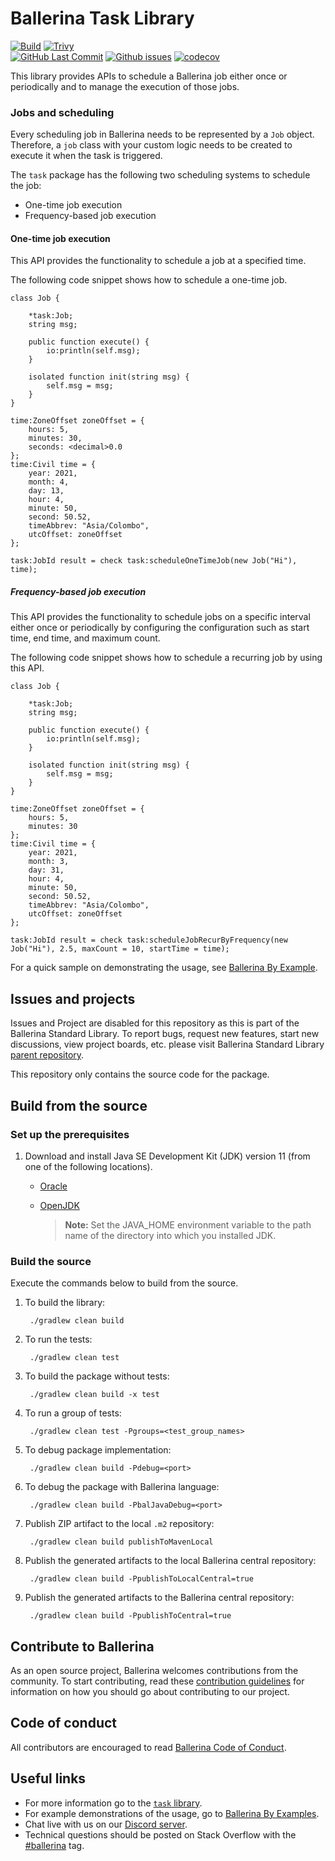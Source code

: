 Ballerina Task Library
===================

  [![Build](https://github.com/ballerina-platform/module-ballerina-task/actions/workflows/build-timestamped-master.yml/badge.svg)](https://github.com/ballerina-platform/module-ballerina-task/actions/workflows/build-timestamped-master.yml)
  [![Trivy](https://github.com/ballerina-platform/module-ballerina-task/actions/workflows/trivy-scan.yml/badge.svg)](https://github.com/ballerina-platform/module-ballerina-task/actions/workflows/trivy-scan.yml)  
  [![GitHub Last Commit](https://img.shields.io/github/last-commit/ballerina-platform/module-ballerina-task.svg)](https://github.com/ballerina-platform/module-ballerina-task/commits/master)
  [![Github issues](https://img.shields.io/github/issues/ballerina-platform/ballerina-standard-library/module/task.svg?label=Open%20Issues)](https://github.com/ballerina-platform/ballerina-standard-library/labels/module%2Ftask)
  [![codecov](https://codecov.io/gh/ballerina-platform/module-ballerina-task/branch/master/graph/badge.svg)](https://codecov.io/gh/ballerina-platform/module-ballerina-task)

This library provides APIs to schedule a Ballerina job either once or periodically and to manage the execution of those jobs.

### Jobs and scheduling

Every scheduling job in Ballerina needs to be represented by a `Job` object. Therefore, a `job` class with your custom logic needs to be created to execute it when the task is triggered.

The `task` package has the following two scheduling systems to schedule the job:

- One-time job execution
- Frequency-based job execution

#### One-time job execution

This API provides the functionality to schedule a job at a specified time.

The following code snippet shows how to schedule a one-time job.

```ballerina
class Job {

    *task:Job;
    string msg;

    public function execute() {
        io:println(self.msg);
    }

    isolated function init(string msg) {
        self.msg = msg;
    }
}

time:ZoneOffset zoneOffset = {
    hours: 5,
    minutes: 30,
    seconds: <decimal>0.0
};
time:Civil time = {
    year: 2021,
    month: 4,
    day: 13,
    hour: 4,
    minute: 50,
    second: 50.52,
    timeAbbrev: "Asia/Colombo",
    utcOffset: zoneOffset
};

task:JobId result = check task:scheduleOneTimeJob(new Job("Hi"), time);
```

##### Frequency-based job execution

This API provides the functionality to schedule jobs on a specific interval either once or periodically by configuring the configuration such as start time, end time, and maximum count.

The following code snippet shows how to schedule a recurring job by using this API.

```ballerina
class Job {

    *task:Job;
    string msg;

    public function execute() {
        io:println(self.msg);
    }

    isolated function init(string msg) {
        self.msg = msg;
    }
}

time:ZoneOffset zoneOffset = {
    hours: 5,
    minutes: 30
};
time:Civil time = {
    year: 2021,
    month: 3,
    day: 31,
    hour: 4,
    minute: 50,
    second: 50.52,
    timeAbbrev: "Asia/Colombo",
    utcOffset: zoneOffset
};

task:JobId result = check task:scheduleJobRecurByFrequency(new Job("Hi"), 2.5, maxCount = 10, startTime = time);
```

For a quick sample on demonstrating the usage, see [Ballerina By Example](https://ballerina.io/learn/by-example/).

## Issues and projects 

Issues and Project are disabled for this repository as this is part of the Ballerina Standard Library. To report bugs, request new features, start new discussions, view project boards, etc. please visit Ballerina Standard Library [parent repository](https://github.com/ballerina-platform/ballerina-standard-library). 

This repository only contains the source code for the package.

## Build from the source
### Set up the prerequisites

1. Download and install Java SE Development Kit (JDK) version 11 (from one of the following locations).
   * [Oracle](https://www.oracle.com/java/technologies/javase-jdk11-downloads.html)
   
   * [OpenJDK](https://adoptium.net/)
   
        > **Note:** Set the JAVA_HOME environment variable to the path name of the directory into which you installed JDK.
     
### Build the source

Execute the commands below to build from the source.

1. To build the library:
        
        ./gradlew clean build
        
2. To run the tests:

        ./gradlew clean test
        
3. To build the package without tests:

        ./gradlew clean build -x test

4. To run a group of tests:

        ./gradlew clean test -Pgroups=<test_group_names>

5. To debug package implementation:

        ./gradlew clean build -Pdebug=<port>
        
6. To debug the package with Ballerina language:

        ./gradlew clean build -PbalJavaDebug=<port>
        
7. Publish ZIP artifact to the local `.m2` repository:

        ./gradlew clean build publishToMavenLocal

8. Publish the generated artifacts to the local Ballerina central repository:
   
        ./gradlew clean build -PpublishToLocalCentral=true

9. Publish the generated artifacts to the Ballerina central repository:

        ./gradlew clean build -PpublishToCentral=true


## Contribute to Ballerina

As an open source project, Ballerina welcomes contributions from the community. To start contributing, read these [contribution guidelines](https://github.com/ballerina-platform/ballerina-lang/blob/master/CONTRIBUTING.md) for information on how you should go about contributing to our project.

## Code of conduct

All contributors are encouraged to read [Ballerina Code of Conduct](https://ballerina.io/code-of-conduct).

## Useful links

* For more information go to the [`task` library](https://lib.ballerina.io/ballerina/task/latest).
* For example demonstrations of the usage, go to [Ballerina By Examples](https://ballerina.io/learn/by-example/).
* Chat live with us on our [Discord server](https://discord.gg/ballerinalang).
* Technical questions should be posted on Stack Overflow with the [#ballerina](https://stackoverflow.com/questions/tagged/ballerina) tag.
